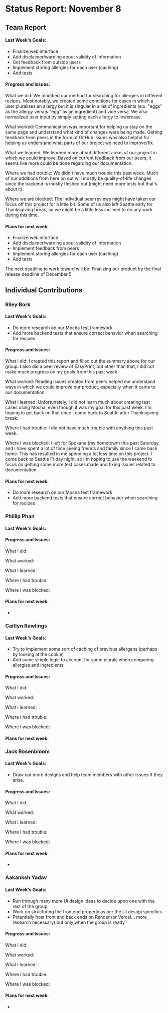 # Status Report: November 8
## Team Report
#### Last Week's Goals:
- Finalize web interface
- Add disclaimer/warning about validity of information
- Get feedback from outside users
- Implement storing allergies for each user (caching)
- Add tests

#### Progress and Issues:
What we did: We modified our method for searching for allergies in different 
recipes. Most notably, we created some conditions for cases in which a user 
pluralizes an allergy but it is singular in a list of ingredients (e.x. "eggs" 
as the allergy versus "egg" as an ingredient) and vice versa. We also 
normalized user input by simply setting each allergy to lowercase. 

What worked: Communication was important for helping us stay on the same page 
and understand what kind of changes were being made. Getting feedback from 
peers in the form of GitHub issues was also helpful for helping us understand 
what parts of our project we need to improve/fix.

What we learned: We learned more about different areas of our project in 
which we could improve. Based on current feedback from our peers, it seems 
like more could be done regarding our documentation.

Where we had trouble: We didn't have much trouble this past week. Much of our 
additions from here on out will mostly be quality-of-life changes since the 
backend is mostly fleshed out (might need more tests but that's about it).

Where we are blocked: The individual peer reviews might have taken our focus 
off this project for a little bit. Some of us also left Seattle early for 
Thanksgiving break, so we might be a little less inclined to do any work during
this time.

#### Plans for next week:
- Finalize web interface
- Add disclaimer/warning about validity of information
- Implement feedback from peers
- Implement storing allergies for each user (caching)
- Add tests


The next deadline to work toward will be: Finalizing our product by the final 
release deadline of December 5

## Individual Contributions
### Riley Bork
#### Last Week's Goals:
- Do more research on our Mocha test framework
- Add more backend tests that ensure correct behavior when searching for 
recipes

#### Progress and Issues:
What I did: I created this report and filled out the summary above for our 
group. I also did a peer review of EasyPrint, but other than that, I did not 
make much progress on my goals from this past week.

What worked: Reading issues created from peers helped me understand ways in 
which we could improve our product, especially when it came to our documentation.

What I learned: Unfortunately, I did not learn much about creating test cases 
using Mocha, even though it was my goal for this past week. I'm hoping to get 
back on that once I come back to Seattle after Thanksgiving break.

Where I had trouble: I did not have much trouble with anything this past week.

Where I was blocked: I left for Spokane (my hometown) this past Saturday, and 
I have spent a lot of time seeing friends and family since I came back home. 
This has resulted in me spending a lot less time on this project. I come back 
to Seattle Friday night, so I'm hoping to use the weekend to focus on getting 
some more test cases made and fixing issues related to documentation. 

#### Plans for next week: 
- Do more research on our Mocha test framework
- Add more backend tests that ensure correct behavior when searching for 
recipes

### Phillip Phan
#### Last Week's Goals:

#### Progress and Issues:
What I did:

What worked:

What I learned:

Where I had trouble:

Where I was blocked:

#### Plans for next week: 
- 

### Caitlyn Rawlings
#### Last Week's Goals:
- Try to implement some sort of caching of previous allergens (perhaps by looking at the cookie)
- Add some simple logic to account for some plurals when comparing allergies and ingredients

#### Progress and Issues:
What I did: 

What worked: 

What I learned: 

Where I had trouble: 

Where I was blocked: 

#### Plans for next week: 


### Jack Rosenbloom
#### Last Week's Goals:
- Draw out more designs and help team members with other issues if they arise.

#### Progress and Issues:
What I did: 

What worked: 

What I learned: 

Where I had trouble: 

Where I was blocked: 

#### Plans for next week: 
- 

### Aakanksh Yadav
#### Last Week's Goals:
- Run through many more UI design ideas to decide upon one with the rest of the group
- Work on structuring the frontend properly as per the UI design specifics
- Potentially host front and back ends on Render (or Vercel... more research necessary) but only when the group is ready

#### Progress and Issues:
What I did:

What worked: 

What I learned: 

Where I had trouble: 

Where I was blocked:

#### Plans for next week: 
- 